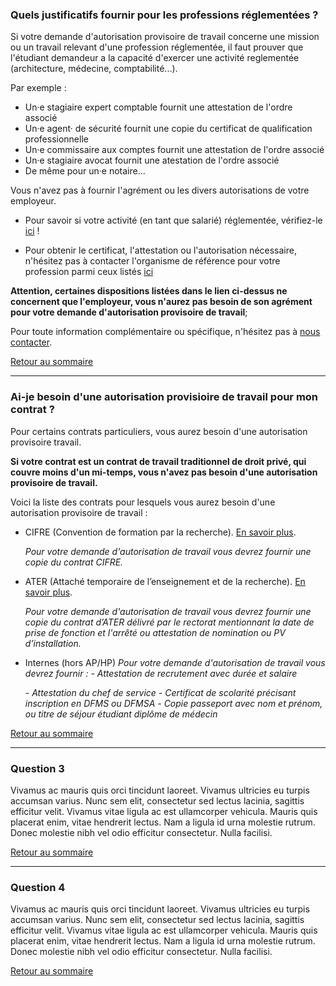 ### Quels justificatifs fournir pour les professions réglementées ?

Si votre demande d'autorisation provisoire de travail concerne une mission ou un travail relevant d'une profession réglementée, il faut prouver que l'étudiant demandeur a la capacité d'exercer une activité reglementée (architecture, médecine, comptabilité...).

Par exemple :
- Un·e stagiaire expert comptable fournit une attestation de l'ordre associé
- Un·e agent· de sécurité fournit une copie du certificat de qualification professionnelle
- Un·e commissaire aux comptes fournit une attestation de l'ordre associé
- Un·e stagiaire avocat fournit une atestation de l'ordre associé
- De même pour un·e notaire...

Vous n'avez pas à fournir l'agrément ou les divers autorisations de votre employeur.

- Pour savoir si votre activité (en tant que salarié) réglementée, vérifiez-le [ici](http://www.ciep.fr/enic-naric-page/verifier-si-profession-est-reglementee) !

- Pour obtenir le certificat, l'attestation ou l'autorisation nécessaire, n'hésitez pas à contacter l'organisme de référence pour votre profession parmi ceux listés [ici](http://www.ciep.fr/enic-naric-page/verifier-si-profession-est-reglementee) 

**Attention, certaines dispositions listées dans le lien ci-dessus ne concernent que l'employeur, vous n'aurez pas besoin de son agrément pour votre demande d'autorisation provisoire de travail**;

Pour toute information complémentaire ou spécifique, n'hésitez pas à [nous contacter](mailto:&#x63;&#x6F;&#x6E;&#x74;&#x61;&#x63;&#x74;&#x40;&#x77;&#x6F;&#x72;&#x6B;&#x69;&#x6E;&#x66;&#x72;&#x61;&#x6E;&#x63;&#x65;&#x2E;&#x62;&#x65;&#x74;&#x61;&#x2E;&#x67;&#x6F;&#x75;&#x76;&#x2E;&#x66;&#x72;).

[Retour au sommaire](#faq-summary)

<hr>

### Ai-je besoin d'une autorisation provisioire de travail pour mon contrat ? 

Pour certains contrats particuliers, vous aurez besoin d'une autorisation provisoire travail.

**Si votre contrat est un contrat de travail traditionnel de droit privé, qui couvre moins d'un mi-temps, vous n'avez pas besoin d'une autorisation provisoire de travail.**

Voici la liste des contrats pour lesquels vous aurez besoin d'une autorisation provisoire de travail :
- CIFRE (Convention de formation par la recherche). [En savoir plus](http://www.enseignementsup-recherche.gouv.fr/cid67039/www.enseignementsup-recherche.gouv.fr/cid67039/cifre-la-convention-industrielle-de-formation-par-la-recherche.html).</li>
*Pour votre demande d'autorisation de travail vous devrez fournir une copie du contrat CIFRE.*

- ATER (Attaché temporaire de l’enseignement et de la recherche). [En savoir plus](http://www.enseignementsup-recherche.gouv.fr/cid23097/www.enseignementsup-recherche.gouv.fr/cid23097/www.enseignementsup-recherche.gouv.fr/cid23097/devenir-attache-temporaire-d-enseignement-et-de-recherche-a.t.e.r.html).</li>
*Pour votre demande d'autorisation de travail vous devrez fournir une copie du contrat d’ATER délivré par le rectorat mentionnant la date de prise de fonction et l'arrêté ou attestation de nomination ou PV d’installation.*

- Internes (hors AP/HP)
*Pour votre demande d'autorisation de travail vous devrez fournir :*
    *- Attestation de recrutement avec durée et salaire</li>*
    *- Attestation du chef de service</li>*
    *- Certificat de scolarité précisant inscription en DFMS ou DFMSA</li>*
    *- Copie passeport avec nom et prénom, ou titre de séjour étudiant diplôme de médecin</li>*

[Retour au sommaire](#faq-summary)

<hr>

### Question 3

Vivamus ac mauris quis orci tincidunt laoreet. Vivamus ultricies eu turpis accumsan varius. Nunc sem elit, consectetur sed lectus lacinia, sagittis efficitur velit. Vivamus vitae ligula ac est ullamcorper vehicula. Mauris quis placerat enim, vitae hendrerit lectus. Nam a ligula id urna molestie rutrum. Donec molestie nibh vel odio efficitur consectetur. Nulla facilisi.</p>

[Retour au sommaire](#faq-summary)

<hr>

### Question 4

Vivamus ac mauris quis orci tincidunt laoreet. Vivamus ultricies eu turpis accumsan varius. Nunc sem elit, consectetur sed lectus lacinia, sagittis efficitur velit. Vivamus vitae ligula ac est ullamcorper vehicula. Mauris quis placerat enim, vitae hendrerit lectus. Nam a ligula id urna molestie rutrum. Donec molestie nibh vel odio efficitur consectetur. Nulla facilisi.</p>

[Retour au sommaire](#faq-summary)
